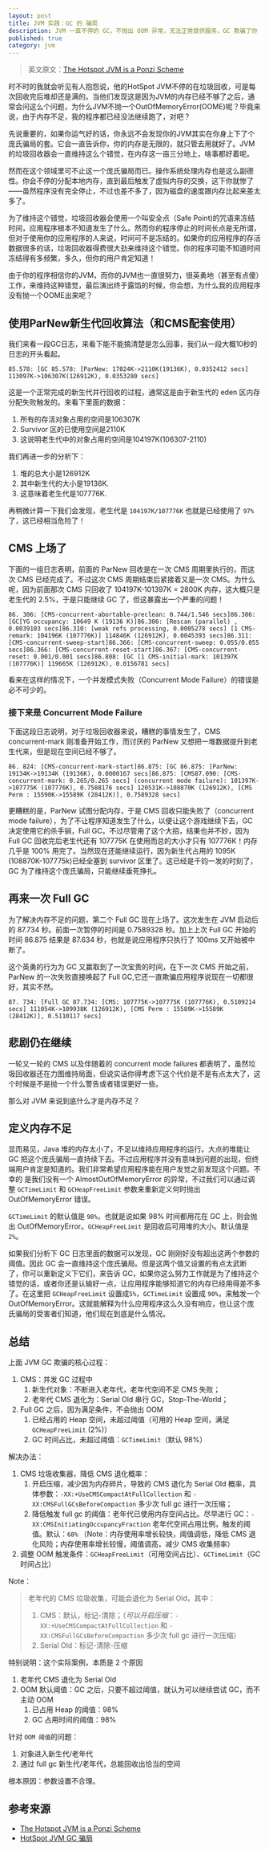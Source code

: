 ```yaml
---
layout: post
title: JVM 实践：GC 的 骗局
description: JVM 一直不停的 GC，不抛出 OOM 异常，无法正常提供服务，GC 欺骗了你
published: true
category: jvm
---
```



> 英文原文：[The Hotspot JVM is a Ponzi Scheme]


时不时的我就会听见有人抱怨说，他的HotSpot JVM不停的在垃圾回收，可是每次回收完后堆却还是满的。当他们发现这是因为JVM的内存已经不够了之后，通常会问这么个问题，为什么JVM不抛一个OutOfMemoryError(OOME)呢？毕竟来说，由于内存不足，我的程序都已经没法继续跑了，对吧？

先说重要的，如果你运气好的话，你永远不会发现你的JVM其实在你身上下了个庞氏骗局的套。它会一直告诉你，你的内存是无限的，就只管去用就好了。JVM的垃圾回收器会一直维持这么个错觉，在内存这一亩三分地上，啥事都好着呢。

然而在这个领域里可不止这一个庞氏骗局而已。操作系统处理内存也是这么副德性。你会不停的分配本地内存，直到最后触发了虚拟内存的交换，这下你就惨了——虽然程序没有完全停止，不过也差不多了，因为磁盘的速度跟内存比起来差太多了。

为了维持这个错觉，垃圾回收器会使用一个叫安全点（Safe Point)的咒语来冻结时间，应用程序根本不知道发生了什么。然而你的程序停止的时间长点是无所谓，但对于使用你的应用程序的人来说，时间可不是冻结的。如果你的应用程序的存活数据很多的话，垃圾回收器得费很大劲来维持这个错觉。你的程序可能不知道时间冻结得有多频繁，多久，但你的用户肯定知道！

由于你的程序相信你的JVM，而你的JVM也一直很努力，很英勇地（甚至有点傻）工作，来维持这种错觉，最后演出终于露馅的时候，你会想，为什么我的应用程序没有抛一个OOME出来呢？

## 使用ParNew新生代回收算法（和CMS配套使用）

我们来看一段GC日志，来看下能不能搞清楚是怎么回事，我们从一段大概10秒的日志的开头看起。

```
85.578: [GC 85.578: [ParNew: 17024K->2110K(19136K), 0.0352412 secs] 113097K->106307K(126912K), 0.0353280 secs]
```

这是一个正常完成的新生代并行回收的过程，通常这是由于新生代的 eden 区内存分配失败触发的。来看下里面的数据：

1. 所有的存活对象占用的空间是106307K
1. Survivor 区的已使用空间是2110K
1. 这说明老生代中的对象占用的空间是104197K(106307-2110)

我们再进一步的分析下：

1. 堆的总大小是126912K
1. 其中新生代的大小是19136K.
1. 这意味着老生代是107776K.

再稍微计算一下我们会发现，老生代是 `104197K/107776K` 也就是已经使用了 `97%` 了，这已经相当危险了！


## CMS 上场了

下面的一组日志表明，前面的 ParNew 回收是在一次 CMS 周期里执行的，而这次 CMS 已经完成了。不过这次 CMS 周期结束后紧接着又是一次 CMS。为什么呢，因为前面那次 CMS 只回收了 104197K-101397K = 2800K 内存，这大概只是老生代的 2.5%，于是只能继续 GC 了，但这暴露出一个严重的问题！

```
86. 306: [CMS-concurrent-abortable-preclean: 0.744/1.546 secs]86.306: [GC[YG occupancy: 10649 K (19136 K)]86.306: [Rescan (parallel) , 0.0039103 secs]86.310: [weak refs processing, 0.0005278 secs] [1 CMS-remark: 104196K (107776K)] 114846K (126912K), 0.0045393 secs]86.311: [CMS-concurrent-sweep-start]86.366: [CMS-concurrent-sweep: 0.055/0.055 secs]86.366: [CMS-concurrent-reset-start]86.367: [CMS-concurrent-reset: 0.001/0.001 secs]86.808: [GC [1 CMS-initial-mark: 101397K (107776K)] 119665K (126912K), 0.0156781 secs]
```

看来在这样的情况下，一个并发模式失败（Concurrent Mode Failure）的错误是必不可少的。

### 接下来是 Concurrent Mode Failure

下面这段日志说明，对于垃圾回收器来说，糟糕的事情发生了，CMS concurrent-mark 刚准备开始工作，而讨厌的 ParNew 又想把一堆数据提升到老生代来，但是现在空间已经不够了。

```
86. 824: [CMS-concurrent-mark-start]86.875: [GC 86.875: [ParNew: 19134K->19134K (19136K), 0.0000167 secs]86.875: [CMS87.090: [CMS-concurrent-mark: 0.265/0.265 secs] (concurrent mode failure): 101397K->107775K (107776K), 0.7588176 secs] 120531K->108870K (126912K), [CMS Perm : 15590K->15589K (28412K)], 0.7589328 secs]
```

更糟糕的是，ParNew 试图分配内存，于是 CMS 回收只能失败了（concurrent mode failure），为了不让程序知道发生了什么，以便让这个游戏继续下去，GC 决定使用它的杀手锏，Full GC。不过尽管用了这个大招，结果也并不妙，因为 Full GC 回收完后老生代还有 107775K 在使用而总的大小才只有 107776K！内存几乎是 100% 用完了。当然现在还能继续运行，因为新生代占用的 1095K (108870K-107775k)已经全塞到 survivor 区里了。这已经是千钧一发的时刻了，GC 为了维持这个庞氏骗局，只能继续垂死挣扎。

## 再来一次 Full GC

为了解决内存不足的问题，第二个 Full GC 现在上场了。这次发生在 JVM 启动后的 87.734 秒。前面一次暂停的时间是 0.7589328 秒。加上上次 Full GC 开始的时间 86.875 结果是 87.634 秒，也就是说应用程序只执行了 100ms 又开始被中断了。

这个英勇的行为为 GC 又赢取到了一次宝贵的时间，在下一次 CMS 开始之前，ParNew 的一次失败直接唤起了 Full GC,它还一直欺骗应用程序说现在一切都很好，其实不然。

```
87. 734: [Full GC 87.734: [CMS: 107775K->107775K (107776K), 0.5109214 secs] 111054K->109938K (126912K), [CMS Perm : 15589K->15589K (28412K)], 0.5110117 secs]
```

## 悲剧仍在继续

一轮又一轮的 CMS 以及伴随着的 concurrent mode failures 都表明了，虽然垃圾回收器还在力图维持局面，但说实话你得考虑下这个代价是不是有点太大了，这个时候是不是抛一个什么警告或者错误更好一些。


那么对 JVM 来说到底什么才是内存不足？

## 定义内存不足

显而易见，Java 堆的内存太小了，不足以维持应用程序的运行。大点的堆能让 GC 把这个庞氏骗局一直持续下去。不过应用程序并没有意味到问题的出现，但终端用户肯定是知道的。我们非常希望应用程序能在用户发觉之前发现这个问题。不幸的 是我们没有一个 AlmostOutOfMemoryError 的异常，不过我们可以通过调整 `GCTimeLimit` 和 `GCHeapFreeLimit` 参数来重新定义何时抛出 OutOfMemoryError 错误。

`GCTimeLimit` 的默认值是 `98%`，也就是说如果 98% 时间都用花在 GC 上，则会抛出 OutOfMemoryError。`GCHeapFreeLimit` 是回收后可用堆的大小。默认值是`2%`。

如果我们分析下 GC 日志里面的数据可以发现，GC 刚刚好没有超出这两个参数的阈值。因此 GC 会一直维持这个庞氏骗局。但是这两个值又设置的有点太武断了，你可以重新定义下它们，来告诉 GC，如果你这么努力工作就是为了维持这个错觉的话，或者你还是认输好一点，让应用程序能够知道它的内存已经用得差不多了。在这里把 `GCHeapFreeLimit` 设置成`5%`，`GCTimeLimit` 设置成 `90%`，来触发一个 OutOfMemoryError。这就能解释为什么应用程序这么久没有响应，也让这个庞氏骗局的受害者们知道，他们现在到底是什么情况。

## 总结

上面 JVM GC 欺骗的核心过程：

1. CMS：并发 GC 过程中
	1. 新生代对象：不断进入老年代，老年代空间不足 CMS 失败；
	2. 老年代 CMS 退化为：Serial Old 串行 GC，Stop-The-World；
2. Full GC 之后，因为满足条件，不会抛出 OOM
	1. 已经占用的 Heap 空间，未超过阈值（可用的 Heap 空间，满足 `GCHeapFreeLimit` (2%)）
	2. GC 时间占比，未超过阈值：`GCTimeLimit`（默认 98%）

解决办法：

1. CMS 垃圾收集器，降低 CMS 退化概率：
	1. 开启压缩，减少因为内存碎片，导致的 CMS 退化为 Serial Old 概率，具体参数：`-XX:+UseCMSCompactAtFullCollection` 和 `-XX:CMSFullGCsBeforeCompaction` 多少次 full gc 进行一次压缩；
	2. 降低触发 full gc 的阈值：老年代已使用内存空间占比。尽早进行 GC：`-XX:CMSInitiatingOccupancyFraction` 老年代空间占用比例，触发的阈值。默认：`68%` （Note：内存使用率增长较快，阈值调低，降低 CMS 退化风险；内存使用率增长较慢，阈值调高，减少 CMS 收集频率）
2. 调整 OOM 触发条件：`GCHeapFreeLimit`（可用空间占比）、`GCTimeLimit`（GC 时间占比）


Note：

> 老年代的 CMS 垃圾收集，可能会退化为 Serial Old，其中：
> 
> 1. CMS：默认，标记-清除；（*可以开启压缩*：`-XX:+UseCMSCompactAtFullCollection` 和 `-XX:CMSFullGCsBeforeCompaction` 多少次 full gc 进行一次压缩）
> 2. Serial Old：标记-清除-压缩


特别说明：这个实际案例，本质是 2 个原因

1. 老年代 CMS 退化为 Serial Old
2. OOM 默认阈值：GC 之后，只要不超过阈值，就认为可以继续尝试 GC，而不主动 OOM
	1. 已占用 Heap 的阈值：98%
	2. GC 占用时间的阈值：98%

针对 `OOM 阈值`的问题：

1. 对象进入新生代/老年代
2. 通过 full gc 新生代/老年代，总能回收出恰当的空间

根本原因：参数设置不合理。

## 参考来源

* [The Hotspot JVM is a Ponzi Scheme]
* [HotSpot JVM GC 骗局]







[NingG]:    http://ningg.github.com  "NingG"

[The Hotspot JVM is a Ponzi Scheme]:		https://zeroturnaround.com/rebellabs/the-hotspot-jvm-is-a-ponzi-scheme-guest-post/
[HotSpot JVM GC 骗局]:		http://www.open-open.com/news/view/a169ce








